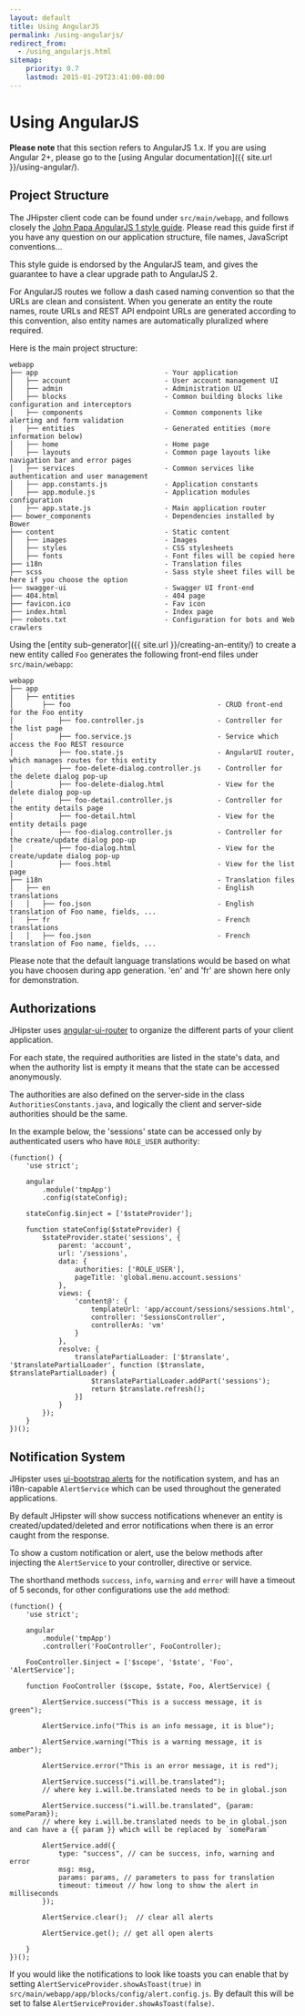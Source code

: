 ```yaml
---
layout: default
title: Using AngularJS
permalink: /using-angularjs/
redirect_from:
  - /using_angularjs.html
sitemap:
    priority: 0.7
    lastmod: 2015-01-29T23:41:00-00:00
---
```


# <i class="fa fa-html5"></i> Using AngularJS

**Please note** that this section refers to AngularJS 1.x. If you are using Angular 2+, please go to the [using Angular documentation]({{ site.url }}/using-angular/).

## Project Structure

The JHipster client code can be found under `src/main/webapp`, and follows closely the  [John Papa AngularJS 1 style guide](https://github.com/johnpapa/angular-styleguide/blob/master/a1/README.md). Please read this guide first if you have any question on our application structure, file names, JavaScript conventions...

This style guide is endorsed by the AngularJS team, and gives the guarantee to have a clear upgrade path to AngularJS 2.

For AngularJS routes we follow a dash cased naming convention so that the URLs are clean and consistent.
When you generate an entity the route names, route URLs and REST API endpoint URLs are generated according to this convention, also entity names are automatically pluralized where required.

Here is the main project structure:

    webapp
    ├── app                               - Your application
    │   ├── account                       - User account management UI
    │   ├── admin                         - Administration UI
    │   ├── blocks                        - Common building blocks like configuration and interceptors
    │   ├── components                    - Common components like alerting and form validation
    │   ├── entities                      - Generated entities (more information below)
    │   ├── home                          - Home page
    │   ├── layouts                       - Common page layouts like navigation bar and error pages
    │   ├── services                      - Common services like authentication and user management
    │   ├── app.constants.js              - Application constants
    │   ├── app.module.js                 - Application modules configuration
    │   ├── app.state.js                  - Main application router
    ├── bower_components                  - Dependencies installed by Bower
    ├── content                           - Static content
    │   ├── images                        - Images
    │   ├── styles                        - CSS stylesheets
    │   ├── fonts                         - Font files will be copied here
    ├── i18n                              - Translation files
    ├── scss                              - Sass style sheet files will be here if you choose the option
    ├── swagger-ui                        - Swagger UI front-end
    ├── 404.html                          - 404 page
    ├── favicon.ico                       - Fav icon
    ├── index.html                        - Index page
    ├── robots.txt                        - Configuration for bots and Web crawlers

Using the [entity sub-generator]({{ site.url }}/creating-an-entity/) to create a new entity called `Foo` generates the following front-end files under `src/main/webapp`:

    webapp
    ├── app
    │   ├── entities
    │       ├── foo                                    - CRUD front-end for the Foo entity
    │           ├── foo.controller.js                  - Controller for the list page
    │           ├── foo.service.js                     - Service which access the Foo REST resource
    │           ├── foo.state.js                       - AngularUI router, which manages routes for this entity
    │           ├── foo-delete-dialog.controller.js    - Controller for the delete dialog pop-up
    │           ├── foo-delete-dialog.html             - View for the delete dialog pop-up
    │           ├── foo-detail.controller.js           - Controller for the entity details page
    │           ├── foo-detail.html                    - View for the entity details page
    │           ├── foo-dialog.controller.js           - Controller for the create/update dialog pop-up
    │           ├── foo-dialog.html                    - View for the create/update dialog pop-up
    │           ├── foos.html                          - View for the list page
    ├── i18n                                           - Translation files
    │   ├── en                                         - English translations
    │   │   ├── foo.json                               - English translation of Foo name, fields, ...
    │   ├── fr                                         - French translations
    │   │   ├── foo.json                               - French translation of Foo name, fields, ...

Please note that the default language translations would be based on what you have choosen during app generation. 'en' and 'fr' are shown here only for demonstration.

## Authorizations

JHipster uses [angular-ui-router](http://angular-ui.github.io/ui-router/) to organize the different parts of your client application.

For each state, the required authorities are listed in the state's data, and when the authority list is empty it means that the state can be accessed anonymously.

The authorities are also defined on the server-side in the class `AuthoritiesConstants.java`, and logically the client and server-side authorities should be the same.

In the example below, the 'sessions' state can be accessed only by authenticated users who have `ROLE_USER` authority:

    (function() {
        'use strict';

        angular
            .module('tmpApp')
            .config(stateConfig);

        stateConfig.$inject = ['$stateProvider'];

        function stateConfig($stateProvider) {
            $stateProvider.state('sessions', {
                parent: 'account',
                url: '/sessions',
                data: {
                    authorities: ['ROLE_USER'],
                    pageTitle: 'global.menu.account.sessions'
                },
                views: {
                    'content@': {
                        templateUrl: 'app/account/sessions/sessions.html',
                        controller: 'SessionsController',
                        controllerAs: 'vm'
                    }
                },
                resolve: {
                    translatePartialLoader: ['$translate', '$translatePartialLoader', function ($translate, $translatePartialLoader) {
                        $translatePartialLoader.addPart('sessions');
                        return $translate.refresh();
                    }]
                }
            });
        }
    })();

## Notification System

JHipster uses [ui-bootstrap alerts](https://angular-ui.github.io/bootstrap/#/alert) for the notification system, and has an i18n-capable `AlertService` which can be used throughout the generated applications.

By default JHipster will show success notifications whenever an entity is created/updated/deleted and error notifications when there is an error caught from the response.

To show a custom notification or alert, use the below methods after injecting the `AlertService` to your controller, directive or service.

The shorthand methods `success`, `info`, `warning` and `error` will have a timeout of 5 seconds, for other configurations use the `add` method:

    (function() {
        'use strict';

        angular
            .module('tmpApp')
            .controller('FooController', FooController);

        FooController.$inject = ['$scope', '$state', 'Foo', 'AlertService'];

        function FooController ($scope, $state, Foo, AlertService) {

            AlertService.success("This is a success message, it is green");

            AlertService.info("This is an info message, it is blue");

            AlertService.warning("This is a warning message, it is amber");

            AlertService.error("This is an error message, it is red");

            AlertService.success("i.will.be.translated");
            // where key i.will.be.translated needs to be in global.json

            AlertService.success("i.will.be.translated", {param: someParam});
            // where key i.will.be.translated needs to be in global.json and can have a {{ param }} which will be replaced by `someParam`

            AlertService.add({
                type: "success", // can be success, info, warning and error
                msg: msg,
                params: params, // parameters to pass for translation
                timeout: timeout // how long to show the alert in milliseconds
            });

            AlertService.clear();  // clear all alerts

            AlertService.get(); // get all open alerts

        }
    })();


If you would like the notifications to look like toasts you can enable that by setting `AlertServiceProvider.showAsToast(true)` in `src/main/webapp/app/blocks/config/alert.config.js`. By default this will be set to false `AlertServiceProvider.showAsToast(false)`.
